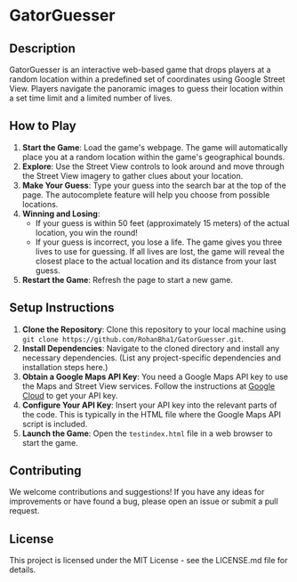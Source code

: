 # GatorGuesser

## Description
GatorGuesser is an interactive web-based game that drops players at a random location within a predefined set of coordinates using Google Street View. Players navigate the panoramic images to guess their location within a set time limit and a limited number of lives.

## How to Play
1. **Start the Game**: Load the game's webpage. The game will automatically place you at a random location within the game's geographical bounds.
2. **Explore**: Use the Street View controls to look around and move through the Street View imagery to gather clues about your location.
3. **Make Your Guess**: Type your guess into the search bar at the top of the page. The autocomplete feature will help you choose from possible locations.
4. **Winning and Losing**:
   - If your guess is within 50 feet (approximately 15 meters) of the actual location, you win the round!
   - If your guess is incorrect, you lose a life. The game gives you three lives to use for guessing. If all lives are lost, the game will reveal the closest place to the actual location and its distance from your last guess.
5. **Restart the Game**: Refresh the page to start a new game.

## Setup Instructions
1. **Clone the Repository**: Clone this repository to your local machine using `git clone https://github.com/RohanBha1/GatorGuesser.git`.
2. **Install Dependencies**: Navigate to the cloned directory and install any necessary dependencies. (List any project-specific dependencies and installation steps here.)
3. **Obtain a Google Maps API Key**: You need a Google Maps API key to use the Maps and Street View services. Follow the instructions at [Google Cloud](https://cloud.google.com/maps-platform/) to get your API key.
4. **Configure Your API Key**: Insert your API key into the relevant parts of the code. This is typically in the HTML file where the Google Maps API script is included.
5. **Launch the Game**: Open the `testindex.html` file in a web browser to start the game.

## Contributing
We welcome contributions and suggestions! If you have any ideas for improvements or have found a bug, please open an issue or submit a pull request.

## License
This project is licensed under the MIT License - see the LICENSE.md file for details.


